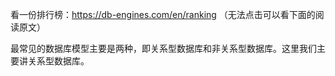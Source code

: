 看一份排行榜：https://db-engines.com/en/ranking （无法点击可以看下面的阅读原文）

最常见的数据库模型主要是两种，即关系型数据库和非关系型数据库。这里我们主要讲关系型数据库。